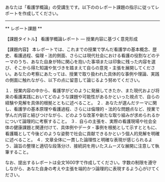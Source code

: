 あなたは「看護学概論」の受講生です。以下ののレポート課題の指示に従ってレポートを作成してください。

---------------------------------------
** レポート課題 **

【課題タイトル】
看護学概論レポート ― 授業内容に基づく意見形成

【課題内容】
本レポートでは、これまでの授業で学んだ看護学の基本概念、歴史、看護過程、倫理・法的側面、さらには現代社会における看護の役割などのテーマのうち、あなた自身が特に関心を抱いた事項または印象に残った内容を選び、そこから得た知識や気づきを踏まえて自らの意見・主張を展開してください。あなたの考察にあたっては、授業で取り扱われた具体的な事例や理論、実践の側面に触れながら、以下の点に留意して論じるよう努めてください。

１．授業内容の中から、看護学がどのように発展してきたか、また現代および将来の看護実践においてどのような課題や可能性があるかといった視点で、自らの経験や見解を具体的根拠とともに述べること。
２．あなたが選んだテーマに関し、看護学の基本原理や看護過程、さらには倫理的・法的な問題点など、授業で学んだ内容と結びつけながら、どのような改革や新たな取り組みが求められるかについて論理的に考察すること。
３．自らの主張を、実際の看護現場や社会全体の健康課題と関連付けて、具体例やデータ・事例を根拠として示すとともに、看護職として今後どのような姿勢で社会に貢献できるかという個人的見解を明確に述べること。
４．文章全体に一貫した論理性と明確な表現が感じられるよう、論旨の整理と適切な段落分け、接続詞を用いたスムーズな展開に注意して執筆すること。

なお、提出するレポートは全文1600字で作成してください。字数の制限を遵守しながら、あなた自身の考えや主張を端的かつ論理的に表現するよう心がけてください。